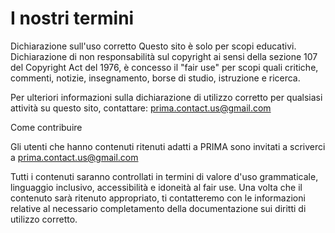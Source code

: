 # I nostri termini

Dichiarazione sull'uso corretto
Questo sito è solo per scopi educativi.
Dichiarazione di non responsabilità sul copyright ai sensi della sezione 107 del Copyright Act del 1976, è concesso il "fair use" per scopi quali critiche, commenti, notizie, insegnamento, borse di studio, istruzione e ricerca.

Per ulteriori informazioni sulla dichiarazione di utilizzo corretto per qualsiasi attività su questo sito, contattare: [prima.contact.us@gmail.com](mailto:prima.contact.us@gmail.com)

Come contribuire

Gli utenti che hanno contenuti ritenuti adatti a PRIMA sono invitati a scriverci a [prima.contact.us@gmail.com](mailto:prima.contact.us@gmail.com)

Tutti i contenuti saranno controllati in termini di valore d'uso grammaticale, linguaggio inclusivo, accessibilità e idoneità al fair use. Una volta che il contenuto sarà ritenuto appropriato, ti contatteremo con le informazioni relative al necessario completamento della documentazione sui diritti di utilizzo corretto.
